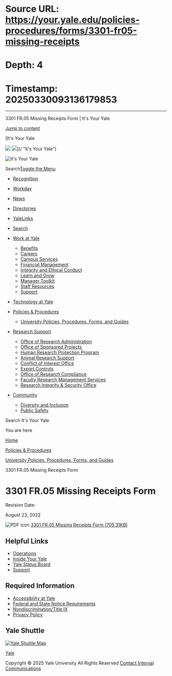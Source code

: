 # Source URL: https://your.yale.edu/policies-procedures/forms/3301-fr05-missing-receipts
# Depth: 4
# Timestamp: 20250330093136179853

---

3301 FR.05 Missing Receipts Form | It's Your Yale



[Jump to content](#content)

[It's Your Yale

![](/sites/all/themes/youryale/images/build/logo.png)
![](/sites/all/themes/youryale/images/build/logo-mobile.png)](/ "It's Your Yale")

![It's Your Yale](/sites/all/themes/youryale/images/build/logo-2x.png)

Search[Toggle the Menu](#)

* [Recognition](https://your.yale.edu/node/60157 "Recognition")
* [Workday](https://www.myworkday.com/yale "Workday")
* [News](http://news.yale.edu/ "News")
* [Directories](https://directory.yale.edu/)
* [YaleLinks](/yale-links)
* [Search](/search/node)

* [Work at Yale](/work-yale)
  + [Benefits](/work-yale/benefits "Benefits")
  + [Careers](/work-yale/careers)
  + [Campus Services](/work-yale/campus-services)
  + [Financial Management](/work-yale/financial-management)
  + [Integrity and Ethical Conduct](/work-yale/supporting-yales-culture-integrity-and-ethical-conduct)
  + [Learn and Grow](/work-yale/learn-grow)
  + [Manager Toolkit](/work-yale/manager-toolkit)
  + [Staff Resources](/work-yale/staff-resources)
  + [Support](/work-yale/support)
* [Technology at Yale](/technology)
* [Policies & Procedures](/policies-procedures)
  + [University Policies, Procedures, Forms, and Guides](/university-policies-procedures-forms-and-guides)
* [Research Support](/research-support)
  + [Office of Research Administration](/research-support/office-research-administration)
  + [Office of Sponsored Projects](/research-support/office-sponsored-projects)
  + [Human Research Protection Program](/research-support/human-research-protection-program "Human Research")
  + [Animal Research Support](/research-support/animal-research-support "Animal Research")
  + [Conflict of Interest Office](/research-support/conflict-interest-office)
  + [Export Controls](/research-support/export-controls)
  + [Office of Research Compliance](/research-support/office-research-compliance)
  + [Faculty Research Management Services](/research-support/faculty-research-management-services)
  + [Research Integrity & Security Office](/research-support/research-integrity-security-office)
* [Community](/community)
  + [Diversity and Inclusion](/community/diversity-and-inclusion)
  + [Public Safety](/community/public-safety)

Search It's Your Yale

You are here

[Home](/)

>

[Policies & Procedures](/policies-procedures)

>

[University Policies, Procedures, Forms, and Guides](/university-policies-procedures-forms-and-guides)

>

3301 FR.05 Missing Receipts Form

# 3301 FR.05 Missing Receipts Form



Revision Date:

August 23, 2022

![PDF icon](/modules/file/icons/application-pdf.png "application/pdf") [3301 FR.05 Missing Receipts Form (705.31KB)](https://your.yale.edu/sites/default/files/3301_fr.05_missing_receipts_form_0.pdf "3301_fr.05_missing_receipts_form.pdf")

## Helpful Links

* [Operations](/operations)
* [Inside Your Yale](https://yaleedu.sharepoint.com/sites/inside-your-yale)
* [Yale Status Board](https://statusboard.apps.yale.edu/)
* [Support](/work-yale/support)

## Required Information

* [Accessibility at Yale](https://usability.yale.edu/web-accessibility/accessibility-yale)
* [Federal and State Notice Requirements](/federal-and-state-notice-requirements)
* [Nondiscrimination/Title IX](https://www.yale.edu/nondiscrimination)
* [Privacy Policy](https://www.yale.edu/privacy-policy)

## Yale Shuttle

[![Yale Shuttle Map](/sites/default/files/images/shuttle-routes-web.png)](/work-yale/campus-services/yale-transit/shuttle)

[Yale](http://www.yale.edu)

Copyright © 2025 Yale University All Rights Reserved [Contact Internal Communications](/contact-us)